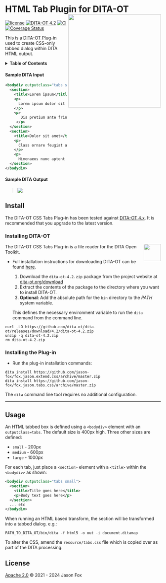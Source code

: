 # HTML Tab Plugin for DITA-OT [<img src="https://jason-fox.github.io/fox.jason.tabs.css/tabs.png" align="right" width="300">](http://tabsdita-ot.rtfd.io/)

[![license](https://img.shields.io/github/license/jason-fox/fox.jason.tabs.css.svg)](http://www.apache.org/licenses/LICENSE-2.0)
[![DITA-OT 4.2](https://img.shields.io/badge/DITA--OT-4.2-green.svg)](http://www.dita-ot.org/4.2)
[![CI](https://github.com/jason-fox/fox.jason.tabs.css/workflows/CI/badge.svg)](https://github.com/jason-fox/fox.jason.tabs.css/actions?query=workflow%3ACI)
[![Coverage Status](https://coveralls.io/repos/github/jason-fox/fox.jason.tabs.css/badge.svg?branch=master)](https://coveralls.io/github/jason-fox/fox.jason.tabs.css?branch=master)

This is a [DITA-OT Plug-in](https://www.dita-ot.org/plugins) used to create CSS-only tabbed dialog within DITA HTML output.

<details>
<summary><strong>Table of Contents</strong></summary>

-   [Background](#background)
-   [Install](#install)
    -   [Installing DITA-OT](#installing-dita-ot)
    -   [Installing the Plug-in](#installing-the-plug-in)
-   [Usage](#usage)
-   [License](#license)

</details>


#### Sample DITA Input

```xml
<bodydiv outputclass="tabs small">
  <section>
    <title>Lorem ipsum</title>
    <p>
      Lorem ipsum dolor sit amet consectetur adipiscing, elit malesuada ligula vehicula netus sollicitudin sociis, feugiat scelerisque luctus parturient pharetra.
    </p>
    <p>
       Dis pretium ante fringilla nunc velit nisi risus primis felis vel, venenatis auctor nascetur viverra non sagittis habitant condimentum integer. Himenaeos iaculis placerat neque nisl sodales faucibus ut porttitor maecenas et quam posuere mauris, venenatis tortor scelerisque suspendisse magna malesuada rhoncus commodo feugiat pretium urna just
     </p>
  </section>
  <section>
    <title>Dolor sit amet</title>
    <p>
      Class ornare feugiat arcu parturient lacus mollis purus at, primis turpis morbi libero ultricies hendrerit. Volutpat sed ullamcorper bibendum mi sagittis ultricies ridiculus sociis nam, dapibus proin curae odio lacus est dignissim ad, commodo ornare nec phasellus condimentum laoreet vehicula porttitor.
    </p>
    <p>
      Himenaeos nunc aptent massa ridiculus auctor nisi pellentesque maecenas a eleifend, fermentum fringilla semper nam viverra vivamus velit metus in posuere, conubia tellus venenatis rutrum proin erat enim mi libero.</p>
  </section>
</bodydiv>
```

#### Sample DITA Output

> ![](https://jason-fox.github.io/fox.jason.tabs.css/tabbed.png)

## Install

The DITA-OT CSS Tabs Plug-in has been tested against [DITA-OT 4.x](http://www.dita-ot.org/download). It is recommended
that you upgrade to the latest version.

### Installing DITA-OT

<a href="https://www.dita-ot.org"><img src="https://www.dita-ot.org/images/dita-ot-logo.svg" align="right" height="55"></a>

The DITA-OT CSS Tabs Plug-in is a file reader for the DITA Open Toolkit.

-   Full installation instructions for downloading DITA-OT can be found
    [here](https://www.dita-ot.org/4.2/topics/installing-client.html).

    1.  Download the `dita-ot-4.2.zip` package from the project website at
        [dita-ot.org/download](https://www.dita-ot.org/download)
    2.  Extract the contents of the package to the directory where you want to install DITA-OT.
    3.  **Optional**: Add the absolute path for the `bin` directory to the _PATH_ system variable.

    This defines the necessary environment variable to run the `dita` command from the command line.

```console
curl -LO https://github.com/dita-ot/dita-ot/releases/download/4.2/dita-ot-4.2.zip
unzip -q dita-ot-4.2.zip
rm dita-ot-4.2.zip
```

### Installing the Plug-in

-   Run the plug-in installation commands:

```console
dita install https://github.com/jason-fox/fox.jason.extend.css/archive/master.zip
dita install https://github.com/jason-fox/fox.jason.tabs.css/archive/master.zip
```

The `dita` command line tool requires no additional configuration.

---


## Usage

An HTML tabbed box is defined using a `<bodydiv>` element with an `outputclass=tabs`. The default size is 400px high. Three other sizes are defined:

-   `small` - 200px
-   `medium` - 600px
-   `large` - 1000px

For each tab, just place a `<section>` element with a `<title>` within the `<bodydiv>` as shown:

```xml
<bodydiv outputclass="tabs small">
  <section>
    <title>Title goes here</title>
    <p>Body text goes here</p>
  </section>
  ... etc
</bodydiv>
```


When running an HTML based transform, the section will be transformed into a tabbed dialog. e.g.:

```console
PATH_TO_DITA_OT/bin/dita -f html5 -o out -i document.ditamap
```

To alter the CSS, amend the `resource/tabs.css` file which is copied over as part of the DITA processing.


## License

[Apache 2.0](LICENSE) © 2021 - 2024 Jason Fox

